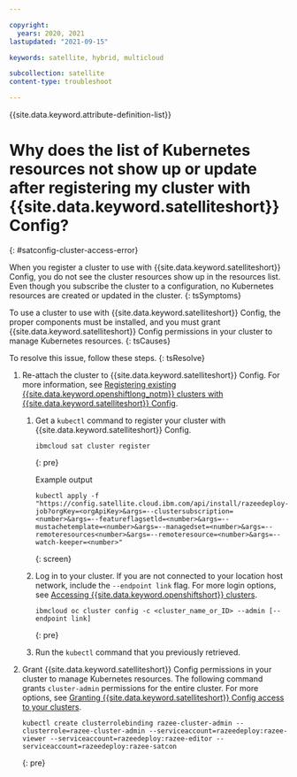 ```yaml
---

copyright:
  years: 2020, 2021
lastupdated: "2021-09-15"

keywords: satellite, hybrid, multicloud

subcollection: satellite
content-type: troubleshoot

---
```


{{site.data.keyword.attribute-definition-list}}

# Why does the list of Kubernetes resources not show up or update after registering my cluster with {{site.data.keyword.satelliteshort}} Config?
{: #satconfig-cluster-access-error}

When you register a cluster to use with {{site.data.keyword.satelliteshort}} Config, you do not see the cluster resources show up in the resources list. Even though you subscribe the cluster to a configuration, no Kubernetes resources are created or updated in the cluster.
{: tsSymptoms}


To use a cluster to use with {{site.data.keyword.satelliteshort}} Config, the proper components must be installed, and you must grant {{site.data.keyword.satelliteshort}} Config permissions in your cluster to manage Kubernetes resources.
{: tsCauses}

To resolve this issue, follow these steps.
{: tsResolve}

1. Re-attach the cluster to {{site.data.keyword.satelliteshort}} Config. For more information, see [Registering existing {{site.data.keyword.openshiftlong_notm}} clusters with {{site.data.keyword.satelliteshort}} Config](/docs/satellite?topic=satellite-satcon-existing).
    1. Get a `kubectl` command to register your cluster with {{site.data.keyword.satelliteshort}} Config.
        ```
        ibmcloud sat cluster register
        ```
        {: pre}

        Example output
        ```
        kubectl apply -f "https://config.satellite.cloud.ibm.com/api/install/razeedeploy-job?orgKey=<orgApiKey>&args=--clustersubscription=<number>&args=--featureflagsetld=<number>&args=--mustachetemplate=<number>&args=--managedset=<number>&args=--remoteresources<number>&args=--remoteresource=<number>&args=--watch-keeper=<number>"
        ```
        {: screen}

    2. Log in to your cluster. If you are not connected to your location host network, include the `--endpoint link` flag. For more login options, see [Accessing {{site.data.keyword.openshiftshort}} clusters](/docs/openshift?topic=openshift-access_cluster).
        ```
        ibmcloud oc cluster config -c <cluster_name_or_ID> --admin [--endpoint link]
        ```
        {: pre}

    3. Run the `kubectl` command that you previously retrieved.
2. Grant {{site.data.keyword.satelliteshort}} Config permissions in your cluster to manage Kubernetes resources. The following command grants `cluster-admin` permissions for the entire cluster. For more options, see [Granting {{site.data.keyword.satelliteshort}} Config access to your clusters](/docs/satellite?topic=satellite-setup-clusters-satconfig#setup-clusters-satconfig-access).
    ```
    kubectl create clusterrolebinding razee-cluster-admin --clusterrole=razee-cluster-admin --serviceaccount=razeedeploy:razee-viewer --serviceaccount=razeedeploy:razee-editor --serviceaccount=razeedeploy:razee-satcon
    ```
    {: pre}


